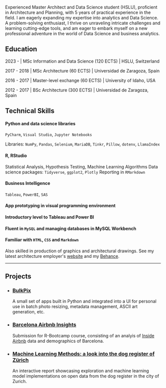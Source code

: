 Experienced Master Architect and Data Science student (HSLU), proficient in Architecture and Planning, with 5 years of practical experience in the field. I am eagerly expanding my expertise into analytics and Data Science. A problem-solving enthusiast, I thrive on unraveling intricate challenges and learning cutting-edge tools, and am eager to embark myself on a new professional adventure in the world of Data Science and business analytics.

## Education

2023 -  | MSc Information and Data Science (120 ECTS) | HSLU, Switzerland		

2017 - 2018  | MSc Architecture (60 ECTS)	| Universidad de Zaragoza, Spain

2016 - 2017 | Master-level exchange (60 ECTS)    | University of Idaho, USA 	

2012 - 2017 | BSc Architecture (300 ECTS)        | Universidad de Zaragoza, Spain

## Technical Skills

#### Python and data science libraries
`PyCharm`, `Visual Studio`, `Jupyter Notebooks`

Libraries: `NumPy`, `Pandas`, `Selenium`, `MariaDB`, `Tinkr`, `Pillow`, `dotenv`, `LlamaIndex`

#### R, RStudio
Statistical Analysis, Hypothesis Testing, Machine Learning Algorithms
Data science packages: `Tidyverse`, `ggplot2`, `Plotly`
Reporting in `RMarkdown`

#### Business Intelligence
`Tableau`,  `PowerBI`, `SAS`
      
#### App prototyping in visual programming environment
      
#### Introductory level to Tableau and Power BI

#### Fluent in `MySQL` and managing databases in MySQL Workbench
  
#### Familiar with `HTML`, `CSS` and `Markdown`

Also skilled in production of graphics and architectural drawings. See my latest architecture employer's [website](https://www.scopearch.ch/) and my [Behance](https://www.scopearch.ch/).
      
***

## Projects

- ### [BulkPix](https://github.com/leinadher/BulkPix)
  A small set of apps built in Python and integrated into a UI for personal use in batch photo resizing, metadata management, ASCII art generation, etc.
  
- ### [Barcelona Airbnb Insights](https://github.com/leinadher/RB01_AirBnB_TwoCities)
  Submission for R-Bootcamp course, consisting of an analyis of [Inside Airbnb](http://insideairbnb.com/) data and demographics of Barcelona.
  
- ### [Machine Learning Methods: a look into the dog register of Zürich](https://leinadher.shinyapps.io/ml1_final_dogs/)
  An interactive report showcasing exploration and machine learning model implementations on open data from the dog register in the city of Zurich.

